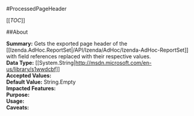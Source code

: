 #ProcessedPageHeader

[[_TOC_]]

##About

**Summary:** Gets the exported page header of the [[Izenda.AdHoc.ReportSet|/API/Izenda/AdHoc/Izenda-AdHoc-ReportSet]] with field references replaced with their respective values.  
**Data Type:** [[System.String|http://msdn.microsoft.com/en-us/library/s1wwdcbf]]  
**Accepted Values:**   
**Default Value:** String.Empty  
**Impacted Features:**   
**Purpose:**   
**Usage:**   
**Caveats:**   

